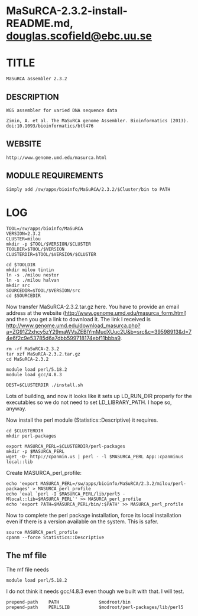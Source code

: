 # MaSuRCA-2.3.2-install-README.md, douglas.scofield@ebc.uu.se

TITLE
=====

    MaSuRCA assembler 2.3.2

DESCRIPTION
-----------

    WGS assembler for varied DNA sequence data

    Zimin, A. et al. The MaSuRCA genome Assembler. Bioinformatics (2013). 
    doi:10.1093/bioinformatics/btt476

WEBSITE
-------

    http://www.genome.umd.edu/masurca.html

MODULE REQUIREMENTS
-------------------

    Simply add /sw/apps/bioinfo/MaSuRCA/2.3.2/$Cluster/bin to PATH

LOG
===

    TOOL=/sw/apps/bioinfo/MaSuRCA
    VERSION=2.3.2
    CLUSTER=milou
    mkdir -p $TOOL/$VERSION/$CLUSTER
    TOOLDIR=$TOOL/$VERSION
    CLUSTERDIR=$TOOL/$VERSION/$CLUSTER

    cd $TOOLDIR
    mkdir milou tintin
    ln -s ./milou nestor
    ln -s ./milou halvan
    mkdir src
    SOURCEDIR=$TOOL/$VERSION/src
    cd $SOURCEDIR

Now transfer MaSuRCA-2.3.2.tar.gz here.  You have to provide an email address at the website (<http://www.genome.umd.edu/masurca_form.html>) and then you get a link to download it.  The link I received is <http://www.genome.umd.edu/download_masurca.php?a=ZG91Z2xhcy5zY29maWVsZEBlYmMudXUuc2U&b=src&c=39598913&d=74e6f2c9e53785d6a7dbb599718174ebf11bbba9>.

    rm -rf MaSuRCA-2.3.2
    tar xzf MaSuRCA-2.3.2.tar.gz
    cd MaSuRCA-2.3.2

    module load perl/5.18.2
    module load gcc/4.8.3

    DEST=$CLUSTERDIR ./install.sh

Lots of building, and now it looks like it sets up LD_RUN_DIR properly for the executables so we do not need to set LD_LIBRARY_PATH.  I hope so, anyway.
    
Now install the perl module (Statistics::Descriptive) it requires.

    cd $CLUSTERDIR
    mkdir perl-packages
    
    export MASURCA_PERL=$CLUSTERDIR/perl-packages
    mkdir -p $MASURCA_PERL
    wget -O- http://cpanmin.us | perl - -l $MASURCA_PERL App::cpanminus local::lib

Create MASURCA_perl_profile:

    echo 'export MASURCA_PERL=/sw/apps/bioinfo/MaSuRCA/2.3.2/milou/perl-packages' > MASURCA_perl_profile
    echo 'eval `perl -I $MASURCA_PERL/lib/perl5 -Mlocal::lib=$MASURCA_PERL`' >> MASURCA_perl_profile
    echo 'export PATH=$MASURCA_PERL/bin/:$PATH' >> MASURCA_perl_profile

Now to complete the perl package installation, force its local installation even if there is a version available on the system.  This is safer.

    source MASURCA_perl_profile
    cpanm --force Statistics::Descriptive


The mf file
-----------

The mf file needs

    module load perl/5.18.2
    
I do not think it needs gcc/4.8.3 even though we built with that.  I will test.

    prepend-path    PATH               $modroot/bin
    prepend-path    PERL5LIB           $modroot/perl-packages/lib/perl5

